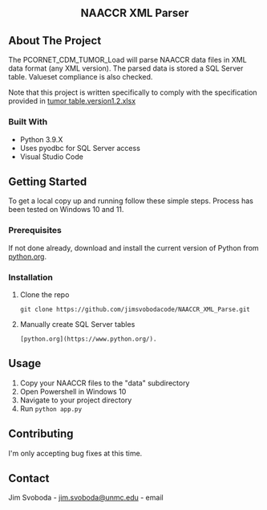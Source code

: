 <p align="center">

  <h2 align="center">NAACCR XML Parser</h3>

  <p align="center">

  </p>
</p>


<!-- ABOUT THE PROJECT -->
## About The Project


The PCORNET_CDM_TUMOR_Load will parse NAACCR data files in XML data format (any XML version).  The parsed data is stored a SQL Server table.  Valueset compliance is also checked.

Note that this project is written specifically to comply with the specification provided in [tumor table.version1.2.xlsx](https://sqlitebrowser.org/)



### Built With

* Python 3.9.X
* Uses pyodbc for SQL Server access
* Visual Studio Code


<!-- GETTING STARTED -->
## Getting Started

To get a local copy up and running follow these simple steps.  Process has been tested on Windows 10 and 11.

### Prerequisites

If not done already, download and install the current version of Python from [python.org](https://www.python.org/).


### Installation

1. Clone the repo
   ```
   git clone https://github.com/jimsvobodacode/NAACCR_XML_Parse.git
   ```
2. Manually create SQL Server tables
   ```
   [python.org](https://www.python.org/).
   ```


<!-- USAGE EXAMPLES -->
## Usage

1. Copy your NAACCR files to the "data" subdirectory
2. Open Powershell in Windows 10
3. Navigate to your project directory
4. Run ```python app.py```


<!-- CONTRIBUTING -->
## Contributing

I'm only accepting bug fixes at this time.




<!-- CONTACT -->
## Contact

Jim Svoboda - jim.svoboda@unmc.edu - email

